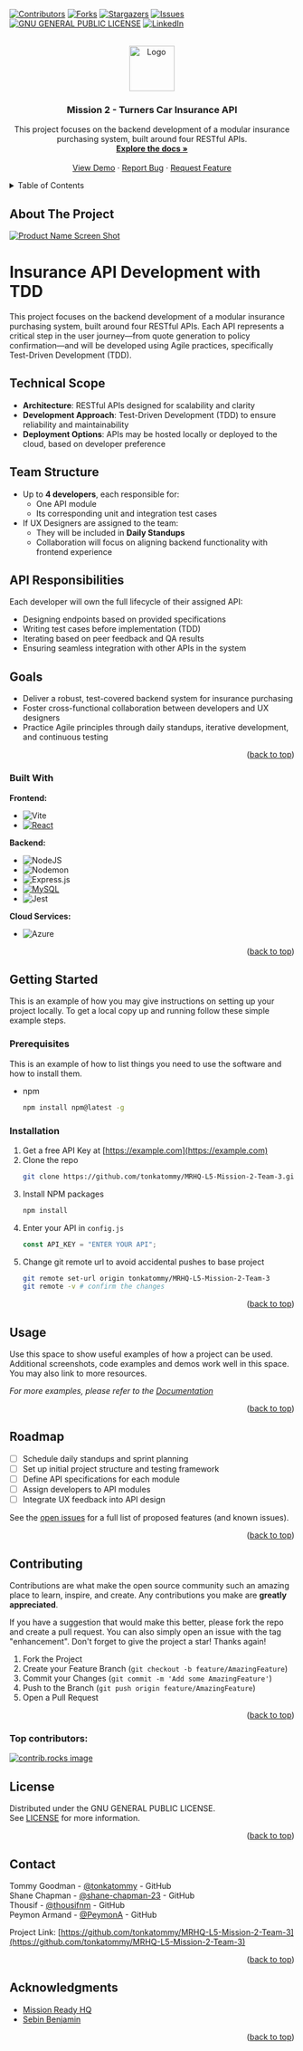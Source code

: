 <!-- Improved compatibility of back to top link: See: https://github.com/othneildrew/Best-README-Template/pull/73 -->

<a id="readme-top"></a>

<!--
*** Thanks for checking out the Best-README-Template. If you have a suggestion
*** that would make this better, please fork the repo and create a pull request
*** or simply open an issue with the tag "enhancement".
*** Don't forget to give the project a star!
*** Thanks again! Now go create something AMAZING! :D
-->

<!-- PROJECT SHIELDS -->
<!--
*** I'm using markdown "reference style" links for readability.
*** Reference links are enclosed in brackets [ ] instead of parentheses ( ).
*** See the bottom of this document for the declaration of the reference variables
*** for contributors-url, forks-url, etc. This is an optional, concise syntax you may use.
*** https://www.markdownguide.org/basic-syntax/#reference-style-links
-->

[![Contributors][contributors-shield]][contributors-url]
[![Forks][forks-shield]][forks-url]
[![Stargazers][stars-shield]][stars-url]
[![Issues][issues-shield]][issues-url]
[![GNU GENERAL PUBLIC LICENSE][license-shield]][license-url]
[![LinkedIn][linkedin-shield]][linkedin-url]

<!-- PROJECT LOGO -->
<br />
<div align="center">
  <a href="https://github.com/tonkatommy/MRHQ-L5-Mission-2-Team-3">
    <img src="readme-images/logo-tdd.png" alt="Logo" width="80" height="80">
  </a>

<h3 align="center">Mission 2 - Turners Car Insurance API</h3>

  <p align="center">
    This project focuses on the backend development of a modular insurance purchasing system, built around four RESTful APIs.
    <br />
    <a href="https://github.com/tonkatommy/MRHQ-L5-Mission-2-Team-3"><strong>Explore the docs »</strong></a>
    <br />
    <br />
    <a href="https://github.com/tonkatommy/MRHQ-L5-Mission-2-Team-3">View Demo</a>
    &middot;
    <a href="https://github.com/tonkatommy/MRHQ-L5-Mission-2-Team-3/issues/new?labels=bug&template=bug-report---.md">Report Bug</a>
    &middot;
    <a href="https://github.com/tonkatommy/MRHQ-L5-Mission-2-Team-3/issues/new?labels=enhancement&template=feature-request---.md">Request Feature</a>
  </p>
</div>

<!-- TABLE OF CONTENTS -->
<details>
  <summary>Table of Contents</summary>
  <ol>
    <li>
      <a href="#about-the-project">About The Project</a>
      <ul>
        <li><a href="#built-with">Built With</a></li>
      </ul>
    </li>
    <li>
      <a href="#getting-started">Getting Started</a>
      <ul>
        <li><a href="#prerequisites">Prerequisites</a></li>
        <li><a href="#installation">Installation</a></li>
      </ul>
    </li>
    <li><a href="#usage">Usage</a></li>
    <li><a href="#roadmap">Roadmap</a></li>
    <li><a href="#contributing">Contributing</a></li>
    <li><a href="#license">License</a></li>
    <li><a href="#contact">Contact</a></li>
    <li><a href="#acknowledgments">Acknowledgments</a></li>
  </ol>
</details>

<!-- ABOUT THE PROJECT -->

## About The Project

[![Product Name Screen Shot][product-screenshot]](https://example.com)

# Insurance API Development with TDD

This project focuses on the backend development of a modular insurance purchasing system, built around four RESTful APIs. Each API represents a critical step in the user journey—from quote generation to policy confirmation—and will be developed using Agile practices, specifically Test-Driven Development (TDD).

## Technical Scope

- **Architecture**: RESTful APIs designed for scalability and clarity
- **Development Approach**: Test-Driven Development (TDD) to ensure reliability and maintainability
- **Deployment Options**: APIs may be hosted locally or deployed to the cloud, based on developer preference

## Team Structure

- Up to **4 developers**, each responsible for:
  - One API module
  - Its corresponding unit and integration test cases
- If UX Designers are assigned to the team:
  - They will be included in **Daily Standups**
  - Collaboration will focus on aligning backend functionality with frontend experience

## API Responsibilities

Each developer will own the full lifecycle of their assigned API:

- Designing endpoints based on provided specifications
- Writing test cases before implementation (TDD)
- Iterating based on peer feedback and QA results
- Ensuring seamless integration with other APIs in the system

## Goals

- Deliver a robust, test-covered backend system for insurance purchasing
- Foster cross-functional collaboration between developers and UX designers
- Practice Agile principles through daily standups, iterative development, and continuous testing

<p align="right">(<a href="#readme-top">back to top</a>)</p>

### Built With

**Frontend:**

- ![Vite](https://img.shields.io/badge/vite-%23646CFF.svg?style=for-the-badge&logo=vite&logoColor=white)
- [![React][React.js]][React-url]

**Backend:**

- ![NodeJS](https://img.shields.io/badge/node.js-6DA55F?style=for-the-badge&logo=node.js&logoColor=white)
- ![Nodemon](https://img.shields.io/badge/NODEMON-%23323330.svg?style=for-the-badge&logo=nodemon&logoColor=%BBDEAD)
- ![Express.js](https://img.shields.io/badge/express.js-%23404d59.svg?style=for-the-badge&logo=express&logoColor=%2361DAFB)
  <!-- - [![Next][Next.js]][Next-url] -->
  <!-- - [![Bootstrap][Bootstrap.com]][Bootstrap-url] -->
- [![MySQL][MySQL.com]][MySQL-url]
- ![Jest](https://img.shields.io/badge/-jest-%23C21325?style=for-the-badge&logo=jest&logoColor=white)

**Cloud Services:**

- ![Azure](https://img.shields.io/badge/azure-%230072C6.svg?style=for-the-badge&logo=microsoftazure&logoColor=white)

<p align="right">(<a href="#readme-top">back to top</a>)</p>

<!-- GETTING STARTED -->

## Getting Started

This is an example of how you may give instructions on setting up your project locally.
To get a local copy up and running follow these simple example steps.

### Prerequisites

This is an example of how to list things you need to use the software and how to install them.

- npm
  ```sh
  npm install npm@latest -g
  ```

### Installation

1. Get a free API Key at [https://example.com](https://example.com)
2. Clone the repo
   ```sh
   git clone https://github.com/tonkatommy/MRHQ-L5-Mission-2-Team-3.git
   ```
3. Install NPM packages
   ```sh
   npm install
   ```
4. Enter your API in `config.js`
   ```js
   const API_KEY = "ENTER YOUR API";
   ```
5. Change git remote url to avoid accidental pushes to base project
   ```sh
   git remote set-url origin tonkatommy/MRHQ-L5-Mission-2-Team-3
   git remote -v # confirm the changes
   ```

<p align="right">(<a href="#readme-top">back to top</a>)</p>

<!-- USAGE EXAMPLES -->

## Usage

Use this space to show useful examples of how a project can be used. Additional screenshots, code examples and demos work well in this space. You may also link to more resources.

_For more examples, please refer to the [Documentation](https://example.com)_

<p align="right">(<a href="#readme-top">back to top</a>)</p>

<!-- ROADMAP -->

## Roadmap

- [ ] Schedule daily standups and sprint planning
- [ ] Set up initial project structure and testing framework
- [ ] Define API specifications for each module
- [ ] Assign developers to API modules
- [ ] Integrate UX feedback into API design

See the [open issues](https://github.com/tonkatommy/MRHQ-L5-Mission-2-Team-3/issues) for a full list of proposed features (and known issues).

<p align="right">(<a href="#readme-top">back to top</a>)</p>

<!-- CONTRIBUTING -->

## Contributing

Contributions are what make the open source community such an amazing place to learn, inspire, and create. Any contributions you make are **greatly appreciated**.

If you have a suggestion that would make this better, please fork the repo and create a pull request. You can also simply open an issue with the tag "enhancement".
Don't forget to give the project a star! Thanks again!

1. Fork the Project
2. Create your Feature Branch (`git checkout -b feature/AmazingFeature`)
3. Commit your Changes (`git commit -m 'Add some AmazingFeature'`)
4. Push to the Branch (`git push origin feature/AmazingFeature`)
5. Open a Pull Request

<p align="right">(<a href="#readme-top">back to top</a>)</p>

### Top contributors:

<a href="https://github.com/tonkatommy/MRHQ-L5-Mission-2-Team-3/graphs/contributors">
  <img src="https://contrib.rocks/image?repo=tonkatommy/MRHQ-L5-Mission-2-Team-3" alt="contrib.rocks image" />
</a>

<!-- LICENSE -->

## License

Distributed under the GNU GENERAL PUBLIC LICENSE.  
See [LICENSE](./LICENSE) for more information.

<p align="right">(<a href="#readme-top">back to top</a>)</p>

<!-- CONTACT -->

## Contact

Tommy Goodman - [@tonkatommy](https://github.com/tonkatommy/) - GitHub  
Shane Chapman - [@shane-chapman-23](https://github.com/shane-chapman-23/) - GitHub  
Thousif - [@thousifnm](https://github.com/thousifnm/) - GitHub  
Peymon Armand - [@PeymonA](https://github.com/PeymonA/) - GitHub

Project Link: [https://github.com/tonkatommy/MRHQ-L5-Mission-2-Team-3](https://github.com/tonkatommy/MRHQ-L5-Mission-2-Team-3)

<p align="right">(<a href="#readme-top">back to top</a>)</p>

<!-- ACKNOWLEDGMENTS -->

## Acknowledgments

- [Mission Ready HQ](https://www.missionreadyhq.com/)
- [Sebin Benjamin](https://www.linkedin.com/in/sebinbenjamin/)

<p align="right">(<a href="#readme-top">back to top</a>)</p>

<!-- MARKDOWN LINKS & IMAGES -->
<!-- https://www.markdownguide.org/basic-syntax/#reference-style-links -->

[contributors-shield]: https://img.shields.io/github/contributors/tonkatommy/MRHQ-L5-Mission-2-Team-3.svg?style=for-the-badge
[contributors-url]: https://github.com/tonkatommy/MRHQ-L5-Mission-2-Team-3/graphs/contributors
[forks-shield]: https://img.shields.io/github/forks/tonkatommy/MRHQ-L5-Mission-2-Team-3.svg?style=for-the-badge
[forks-url]: https://github.com/tonkatommy/MRHQ-L5-Mission-2-Team-3/network/members
[stars-shield]: https://img.shields.io/github/stars/tonkatommy/MRHQ-L5-Mission-2-Team-3.svg?style=for-the-badge
[stars-url]: https://github.com/tonkatommy/MRHQ-L5-Mission-2-Team-3/stargazers
[issues-shield]: https://img.shields.io/github/issues/tonkatommy/MRHQ-L5-Mission-2-Team-3.svg?style=for-the-badge
[issues-url]: https://github.com/tonkatommy/MRHQ-L5-Mission-2-Team-3/issues
[license-shield]: https://img.shields.io/github/license/tonkatommy/MRHQ-L5-Mission-2-Team-3.svg?style=for-the-badge
[license-url]: https://github.com/tonkatommy/MRHQ-L5-Mission-2-Team-3/blob/master/LICENSE.txt
[linkedin-shield]: https://img.shields.io/badge/-LinkedIn-black.svg?style=for-the-badge&logo=linkedin&colorB=555
[linkedin-url]: https://linkedin.com/in/linkedin_username
[product-screenshot]: readme-images/screenshot.png
[Next.js]: https://img.shields.io/badge/next.js-000000?style=for-the-badge&logo=nextdotjs&logoColor=white
[Next-url]: https://nextjs.org/
[React.js]: https://img.shields.io/badge/React-20232A?style=for-the-badge&logo=react&logoColor=61DAFB
[React-url]: https://reactjs.org/
[Vue.js]: https://img.shields.io/badge/Vue.js-35495E?style=for-the-badge&logo=vuedotjs&logoColor=4FC08D
[Vue-url]: https://vuejs.org/
[Angular.io]: https://img.shields.io/badge/Angular-DD0031?style=for-the-badge&logo=angular&logoColor=white
[Angular-url]: https://angular.io/
[Svelte.dev]: https://img.shields.io/badge/Svelte-4A4A55?style=for-the-badge&logo=svelte&logoColor=FF3E00
[Svelte-url]: https://svelte.dev/
[Laravel.com]: https://img.shields.io/badge/Laravel-FF2D20?style=for-the-badge&logo=laravel&logoColor=white
[Laravel-url]: https://laravel.com
[Bootstrap.com]: https://img.shields.io/badge/Bootstrap-563D7C?style=for-the-badge&logo=bootstrap&logoColor=white
[Bootstrap-url]: https://getbootstrap.com
[JQuery.com]: https://img.shields.io/badge/jQuery-0769AD?style=for-the-badge&logo=jquery&logoColor=white
[JQuery-url]: https://jquery.com
[MySQL.com]: https://img.shields.io/badge/mysql-4479A1.svg?style=for-the-badge&logo=mysql&logoColor=white
[MySQL-url]: https://mysql.com
